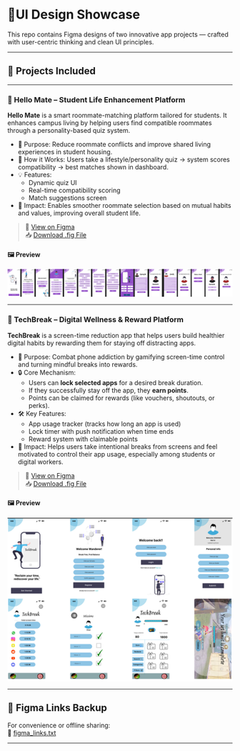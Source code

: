 # 🎨UI Design Showcase

This repo contains Figma designs of two innovative app projects — crafted with user-centric thinking and clean UI principles.

---

## 🧠 Projects Included

---

### 🔹 Hello Mate – Student Life Enhancement Platform

**Hello Mate** is a smart roommate-matching platform tailored for students. It enhances campus living by helping users find compatible roommates through a personality-based quiz system.

- 📌 Purpose: Reduce roommate conflicts and improve shared living experiences in student housing.
- 🧠 How it Works: Users take a lifestyle/personality quiz → system scores compatibility → best matches shown in dashboard.
- 💡 Features:
  - Dynamic quiz UI
  - Real-time compatibility scoring
  - Match suggestions screen
- 🎯 Impact: Enables smoother roommate selection based on mutual habits and values, improving overall student life.

> 🔗 [View on Figma](https://www.figma.com/proto/Ue1LQ4Uh9cMzEh1i25d2fj/Hello-Mate--?node-id=0-1&t=z19RP4MQz6o4ThJm-1)  
> 📥 [Download .fig File](./HelloMate.fig)

#### 🖼️ Preview

![Hello Mate UI](./assets/HelloMate/HM_Preview.png)

---

### 🔹 TechBreak – Digital Wellness & Reward Platform

**TechBreak** is a screen-time reduction app that helps users build healthier digital habits by rewarding them for staying off distracting apps.

- 📌 Purpose: Combat phone addiction by gamifying screen-time control and turning mindful breaks into rewards.
- 🔒 Core Mechanism:
  - Users can **lock selected apps** for a desired break duration.
  - If they successfully stay off the app, they **earn points**.
  - Points can be claimed for rewards (like vouchers, shoutouts, or perks).
- 🛠️ Key Features:
  - App usage tracker (tracks how long an app is used)
  - Lock timer with push notification when time ends
  - Reward system with claimable points
- 🎯 Impact: Helps users take intentional breaks from screens and feel motivated to control their app usage, especially among students or digital workers.

> 🔗 [View on Figma](https://www.figma.com/proto/DChCv4c9ygsEziqkJTixLA/-TechBreak?node-id=0-1&t=k0nSu0qZvydOxUoe-1)  
> 📥 [Download .fig File](./TechBreak.fig)

#### 🖼️ Preview

![TechBreak UI](./assets/TechBreak/TB_Preview.png)

---

## 📝 Figma Links Backup

For convenience or offline sharing:  
📄 [figma_links.txt](./figma_links.txt)

---
